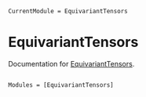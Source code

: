 ```@meta
CurrentModule = EquivariantTensors
```

# EquivariantTensors

Documentation for [EquivariantTensors](https://github.com/ACEsuit/EquivariantTensors.jl).

```@index
```

```@autodocs
Modules = [EquivariantTensors]
```
